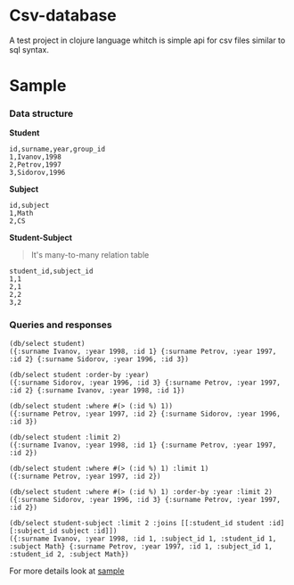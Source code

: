 # Сsv-database

A test project in clojure language whitch is simple api for csv files similar to sql syntax.

# Sample

### Data structure

**Student**

```
id,surname,year,group_id
1,Ivanov,1998
2,Petrov,1997
3,Sidorov,1996
```

**Subject**

```
id,subject
1,Math
2,CS
```

**Student-Subject**

> It's many-to-many relation table

```
student_id,subject_id
1,1
2,1
2,2
3,2
```

### Queries and responses

```
(db/select student)
({:surname Ivanov, :year 1998, :id 1} {:surname Petrov, :year 1997, :id 2} {:surname Sidorov, :year 1996, :id 3})

(db/select student :order-by :year)
({:surname Sidorov, :year 1996, :id 3} {:surname Petrov, :year 1997, :id 2} {:surname Ivanov, :year 1998, :id 1})

(db/select student :where #(> (:id %) 1))
({:surname Petrov, :year 1997, :id 2} {:surname Sidorov, :year 1996, :id 3})

(db/select student :limit 2)
({:surname Ivanov, :year 1998, :id 1} {:surname Petrov, :year 1997, :id 2})

(db/select student :where #(> (:id %) 1) :limit 1)
({:surname Petrov, :year 1997, :id 2})

(db/select student :where #(> (:id %) 1) :order-by :year :limit 2)
({:surname Sidorov, :year 1996, :id 3} {:surname Petrov, :year 1997, :id 2})

(db/select student-subject :limit 2 :joins [[:student_id student :id] [:subject_id subject :id]])
({:surname Ivanov, :year 1998, :id 1, :subject_id 1, :student_id 1, :subject Math} {:surname Petrov, :year 1997, :id 1, :subject_id 1, :student_id 2, :subject Math})
```

For more details look at [sample](https://github.com/dimorinny/csv-database/blob/master/src/csv_database/sample.clj)

